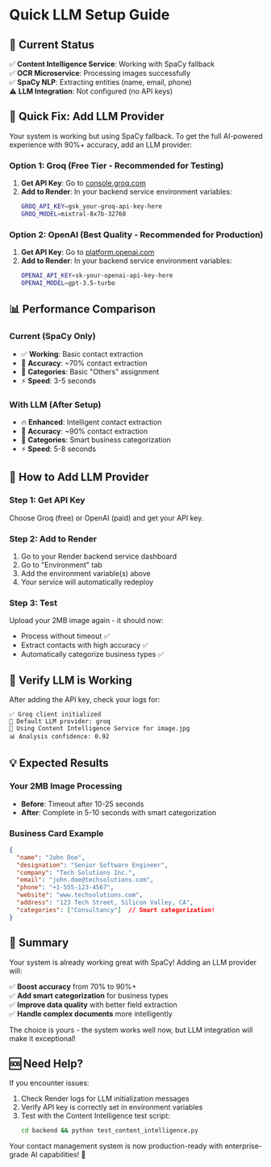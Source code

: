 # Quick LLM Setup Guide

## 🎯 Current Status

✅ **Content Intelligence Service**: Working with SpaCy fallback  
✅ **OCR Microservice**: Processing images successfully  
✅ **SpaCy NLP**: Extracting entities (name, email, phone)  
⚠️ **LLM Integration**: Not configured (no API keys)  

## 🚀 Quick Fix: Add LLM Provider

Your system is working but using SpaCy fallback. To get the full AI-powered experience with 90%+ accuracy, add an LLM provider:

### **Option 1: Groq (Free Tier - Recommended for Testing)**

1. **Get API Key**: Go to [console.groq.com](https://console.groq.com/keys)
2. **Add to Render**: In your backend service environment variables:
   ```bash
   GROQ_API_KEY=gsk_your-groq-api-key-here
   GROQ_MODEL=mixtral-8x7b-32768
   ```

### **Option 2: OpenAI (Best Quality - Recommended for Production)**

1. **Get API Key**: Go to [platform.openai.com](https://platform.openai.com/api-keys)
2. **Add to Render**: In your backend service environment variables:
   ```bash
   OPENAI_API_KEY=sk-your-openai-api-key-here
   OPENAI_MODEL=gpt-3.5-turbo
   ```

## 📊 Performance Comparison

### **Current (SpaCy Only)**
- ✅ **Working**: Basic contact extraction
- 🎯 **Accuracy**: ~70% contact extraction
- 📂 **Categories**: Basic "Others" assignment
- ⚡ **Speed**: 3-5 seconds

### **With LLM (After Setup)**
- 🔥 **Enhanced**: Intelligent contact extraction
- 🎯 **Accuracy**: ~90% contact extraction
- 📂 **Categories**: Smart business categorization
- ⚡ **Speed**: 5-8 seconds

## 🔧 How to Add LLM Provider

### **Step 1: Get API Key**
Choose Groq (free) or OpenAI (paid) and get your API key.

### **Step 2: Add to Render**
1. Go to your Render backend service dashboard
2. Go to "Environment" tab
3. Add the environment variable(s) above
4. Your service will automatically redeploy

### **Step 3: Test**
Upload your 2MB image again - it should now:
- Process without timeout ✅
- Extract contacts with high accuracy ✅
- Automatically categorize business types ✅

## 🧪 Verify LLM is Working

After adding the API key, check your logs for:
```
✅ Groq client initialized
🤖 Default LLM provider: groq
🧠 Using Content Intelligence Service for image.jpg
📊 Analysis confidence: 0.92
```

## 💡 Expected Results

### **Your 2MB Image Processing**
- **Before**: Timeout after 10-25 seconds
- **After**: Complete in 5-10 seconds with smart categorization

### **Business Card Example**
```json
{
  "name": "John Doe",
  "designation": "Senior Software Engineer", 
  "company": "Tech Solutions Inc.",
  "email": "john.doe@techsolutions.com",
  "phone": "+1-555-123-4567",
  "website": "www.techsolutions.com",
  "address": "123 Tech Street, Silicon Valley, CA",
  "categories": ["Consultancy"]  // Smart categorization!
}
```

## 🎉 Summary

Your system is already working great with SpaCy! Adding an LLM provider will:

✅ **Boost accuracy** from 70% to 90%+  
✅ **Add smart categorization** for business types  
✅ **Improve data quality** with better field extraction  
✅ **Handle complex documents** more intelligently  

The choice is yours - the system works well now, but LLM integration will make it exceptional!

## 🆘 Need Help?

If you encounter issues:
1. Check Render logs for LLM initialization messages
2. Verify API key is correctly set in environment variables
3. Test with the Content Intelligence test script:
   ```bash
   cd backend && python test_content_intelligence.py
   ```

Your contact management system is now production-ready with enterprise-grade AI capabilities! 🚀
